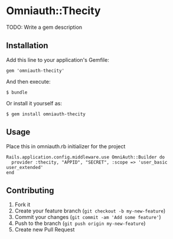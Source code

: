 # Omniauth::Thecity

TODO: Write a gem description

## Installation

Add this line to your application's Gemfile:

    gem 'omniauth-thecity'

And then execute:

    $ bundle

Or install it yourself as:

    $ gem install omniauth-thecity

## Usage

Place this in omniauth.rb initializer for the project

    Rails.application.config.middleware.use OmniAuth::Builder do
      provider :thecity, "APPID", "SECRET", :scope => 'user_basic user_extended'
    end

## Contributing

1. Fork it
2. Create your feature branch (`git checkout -b my-new-feature`)
3. Commit your changes (`git commit -am 'Add some feature'`)
4. Push to the branch (`git push origin my-new-feature`)
5. Create new Pull Request





